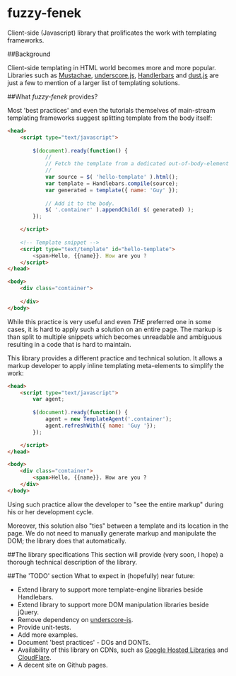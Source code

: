 fuzzy-fenek
===========

Client-side (Javascript) library that prolificates the work with templating frameworks.

##Background

Client-side templating in HTML world becomes more and more popular. Libraries such as
[Mustachae](http://mustache.github.com/), [underscore.js](http://www.underscorejs.org),
[Handlerbars](http://handlebarsjs.com/) and [dust.js](http://akdubya.github.com/dustjs/) are just a few
to mention of a larger list of templating solutions.

##What _fuzzy-fenek_ provides?

Most 'best practices' and even the tutorials themselves of main-stream templating frameworks suggest
splitting template from the body itself:

```html
<head>
	<script type="text/javascript">
		
		$(document).ready(function() {
			//
			// Fetch the template from a dedicated out-of-body-element and generate markup.
			//
			var source = $( 'hello-template' ).html();
			var template = Handlebars.compile(source);
			var generated = template({ name: 'Guy' });
			
			// Add it to the body.
			$( '.container' ).appendChild( $( generated) );
		});

	</script>
	
	<!-- Template snippet -->
	<script type="text/template" id="hello-template">
		<span>Hello, {{name}}. How are you ?
	</script>
</head>

<body>
	<div class="container">
		
	</div>
</body>
```

While this practice is very useful and even _THE_ preferred one in some cases, it is hard to apply
such a solution on an entire page. The markup is than split to multiple snippets which becomes unreadable
and ambiguous resulting in a code that is hard to maintain.

This library provides a different practice and technical solution. It allows a markup developer to apply
inline templating meta-elements to simplify the work:

```html
<head>
	<script type="text/javascript">
		var agent;
		
		$(document).ready(function() {
			agent = new TemplateAgent('.container');
			agent.refreshWith({ name: 'Guy '});
		});

	</script>
</head>

<body>
	<div class="container">
		<span>Hello, {{name}}. How are you ?
	</div>
</body>
```

Using such practice allow the developer to "see the entire markup" during his or her development cycle.

Moreover, this solution also "ties" between a template and its location in the page. We do not need to
manually generate markup and manipulate the DOM; the library does that automatically.

##The library specifications
This section will provide (very soon, I hope) a thorough technical description of the library.

##The 'TODO' section
What to expect in (hopefully) near future:

* Extend library to support more template-engine libraries beside Handlebars.
* Extend library to support more DOM manipulation libraries beside jQuery.
* Remove dependency on [underscore-js](http://underscorejs.org).
* Provide unit-tests.
* Add more examples.
* Document 'best practices' - DOs and DONTs.
* Availability of this library on CDNs, such as [Google Hosted Libraries](https://developers.google.com/speed/libraries/) and [CloudFlare](http://cdnjs.com/).
* A decent site on Github pages.





